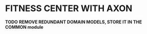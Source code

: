 # FITNESS CENTER WITH AXON

**TODO**
**REMOVE REDUNDANT DOMAIN MODELS, STORE IT IN THE COMMON module**
